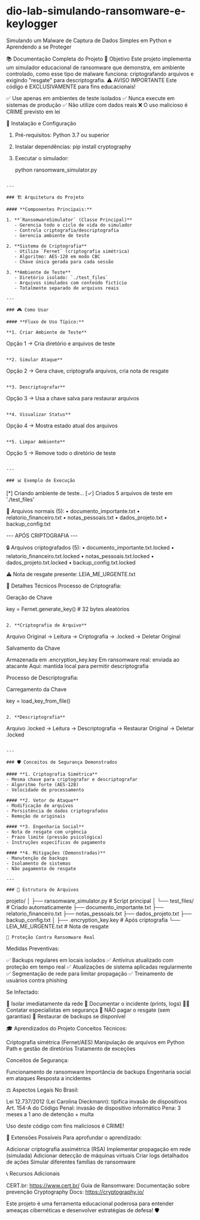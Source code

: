 # dio-lab-simulando-ransomware-e-keylogger
Simulando um Malware de Captura de Dados Simples em Python e Aprendendo a se Proteger

📚 Documentação Completa do Projeto
🎯 Objetivo
Este projeto implementa um simulador educacional de ransomware que demonstra, em ambiente controlado, como esse tipo de malware funciona: criptografando arquivos e exigindo "resgate" para descriptografia.
⚠️ AVISO IMPORTANTE
Este código é EXCLUSIVAMENTE para fins educacionais!

✅ Use apenas em ambientes de teste isolados
✅ Nunca execute em sistemas de produção
✅ Não utilize com dados reais
❌ O uso malicioso é CRIME previsto em lei

🔧 Instalação e Configuração
1. Pré-requisitos:
   Python 3.7 ou superior

2. Instalar dependências:
   pip install cryptography

3. Executar o simulador:

   python ransomware_simulator.py
```

---

### 🏗️ Arquitetura do Projeto

#### **Componentes Principais:**

1. **`RansomwareSimulator` (Classe Principal)**
   - Gerencia todo o ciclo de vida do simulador
   - Controla criptografia/descriptografia
   - Gerencia ambiente de teste

2. **Sistema de Criptografia**
   - Utiliza `Fernet` (criptografia simétrica)
   - Algoritmo: AES-128 em modo CBC
   - Chave única gerada para cada sessão

3. **Ambiente de Teste**
   - Diretório isolado: `./test_files`
   - Arquivos simulados com conteúdo fictício
   - Totalmente separado de arquivos reais

---

### 🎮 Como Usar

#### **Fluxo de Uso Típico:**

**1. Criar Ambiente de Teste**
```
Opção 1 → Cria diretório e arquivos de teste
```

**2. Simular Ataque**
```
Opção 2 → Gera chave, criptografa arquivos, cria nota de resgate
```

**3. Descriptografar**
```
Opção 3 → Usa a chave salva para restaurar arquivos
```

**4. Visualizar Status**
```
Opção 4 → Mostra estado atual dos arquivos
```

**5. Limpar Ambiente**
```
Opção 5 → Remove todo o diretório de teste
```

---

### 📊 Exemplo de Execução
```
[*] Criando ambiente de teste...
[✓] Criados 5 arquivos de teste em './test_files'

📄 Arquivos normais (5):
  • documento_importante.txt
  • relatorio_financeiro.txt
  • notas_pessoais.txt
  • dados_projeto.txt
  • backup_config.txt

--- APÓS CRIPTOGRAFIA ---

🔒 Arquivos criptografados (5):
  • documento_importante.txt.locked
  • relatorio_financeiro.txt.locked
  • notas_pessoais.txt.locked
  • dados_projeto.txt.locked
  • backup_config.txt.locked

⚠️ Nota de resgate presente: LEIA_ME_URGENTE.txt

🔐 Detalhes Técnicos
Processo de Criptografia:

Geração de Chave

key = Fernet.generate_key()  # 32 bytes aleatórios
```

2. **Criptografia de Arquivo**
```
   Arquivo Original → Leitura → Criptografia → .locked → Deletar Original

Salvamento da Chave

Armazenada em .encryption_key.key
Em ransomware real: enviada ao atacante
Aqui: mantida local para permitir descriptografia


Processo de Descriptografia:

Carregamento da Chave

key = load_key_from_file()
```

2. **Descriptografia**
```
   Arquivo .locked → Leitura → Descriptografia → Restaurar Original → Deletar .locked
```

---

### 🛡️ Conceitos de Segurança Demonstrados

#### **1. Criptografia Simétrica**
- Mesma chave para criptografar e descriptografar
- Algoritmo forte (AES-128)
- Velocidade de processamento

#### **2. Vetor de Ataque**
- Modificação de arquivos
- Persistência de dados criptografados
- Remoção de originais

#### **3. Engenharia Social**
- Nota de resgate com urgência
- Prazo limite (pressão psicológica)
- Instruções específicas de pagamento

#### **4. Mitigações (Demonstradas)**
- Manutenção de backups
- Isolamento de sistemas
- Não pagamento de resgate

---

### 📁 Estrutura de Arquivos
```
projeto/
│
├── ransomware_simulator.py    # Script principal
│
└── test_files/                 # Criado automaticamente
    ├── documento_importante.txt
    ├── relatorio_financeiro.txt
    ├── notas_pessoais.txt
    ├── dados_projeto.txt
    ├── backup_config.txt
    │
    ├── .encryption_key.key     # Após criptografia
    └── LEIA_ME_URGENTE.txt     # Nota de resgate


    🚨 Proteção Contra Ransomware Real
Medidas Preventivas:

✅ Backups regulares em locais isolados
✅ Antivírus atualizado com proteção em tempo real
✅ Atualizações de sistema aplicadas regularmente
✅ Segmentação de rede para limitar propagação
✅ Treinamento de usuários contra phishing

Se Infectado:

🔌 Isolar imediatamente da rede
📸 Documentar o incidente (prints, logs)
👨‍💼 Contatar especialistas em segurança
🚫 NÃO pagar o resgate (sem garantias)
💾 Restaurar de backups se disponível


🎓 Aprendizados do Projeto
Conceitos Técnicos:

Criptografia simétrica (Fernet/AES)
Manipulação de arquivos em Python
Path e gestão de diretórios
Tratamento de exceções

Conceitos de Segurança:

Funcionamento de ransomware
Importância de backups
Engenharia social em ataques
Resposta a incidentes


⚖️ Aspectos Legais
No Brasil:

Lei 12.737/2012 (Lei Carolina Dieckmann): tipifica invasão de dispositivos
Art. 154-A do Código Penal: invasão de dispositivo informático
Pena: 3 meses a 1 ano de detenção + multa

Uso deste código com fins maliciosos é CRIME!

🔬 Extensões Possíveis
Para aprofundar o aprendizado:

Adicionar criptografia assimétrica (RSA)
Implementar propagação em rede (simulada)
Adicionar detecção de máquinas virtuais
Criar logs detalhados de ações
Simular diferentes famílias de ransomware


📞 Recursos Adicionais

CERT.br: https://www.cert.br/
Guia de Ransomware: Documentação sobre prevenção
Cryptography Docs: https://cryptography.io/

Este projeto é uma ferramenta educacional poderosa para entender ameaças cibernéticas e desenvolver estratégias de defesa! 🛡️
